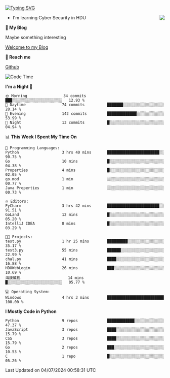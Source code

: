 [![Typing SVG](https://readme-typing-svg.herokuapp.com?font=Fira+Code&pause=1000&random=false&width=450&height=60&lines=Hello+%F0%9F%91%8B%F0%9F%8F%BB;I'm+JBNRZ)](https://git.io/typing-svg)

<a href="#">
  <img align="right" src="https://github-readme-stats.vercel.app/api?username=JBNRZ&show_icons=true&bg_color=15,f2f7fd,E0EAFC" />
</a>

- I'm learning Cyber Security in HDU

 **🌱 My Blog**

Maybe something interesting

[Welcome to my Blog](https://jbnrz.com.cn/)

 **💬 Reach me** 

[Github](https://github.com/JBNRZ)


<!--START_SECTION:waka-->
![Code Time](http://img.shields.io/badge/Code%20Time-566%20hrs%2055%20mins-blue)

**I'm a Night 🦉** 

```text
🌞 Morning                34 commits          ███░░░░░░░░░░░░░░░░░░░░░░   12.93 % 
🌆 Daytime                74 commits          ███████░░░░░░░░░░░░░░░░░░   28.14 % 
🌃 Evening                142 commits         █████████████░░░░░░░░░░░░   53.99 % 
🌙 Night                  13 commits          █░░░░░░░░░░░░░░░░░░░░░░░░   04.94 % 
```


📊 **This Week I Spent My Time On** 

```text
💬 Programming Languages: 
Python                   3 hrs 40 mins       ███████████████████████░░   90.75 % 
Go                       10 mins             █░░░░░░░░░░░░░░░░░░░░░░░░   04.38 % 
Properties               4 mins              █░░░░░░░░░░░░░░░░░░░░░░░░   02.05 % 
go.mod                   1 min               ░░░░░░░░░░░░░░░░░░░░░░░░░   00.77 % 
Java Properties          1 min               ░░░░░░░░░░░░░░░░░░░░░░░░░   00.73 % 

🔥 Editors: 
PyCharm                  3 hrs 42 mins       ███████████████████████░░   91.51 % 
GoLand                   12 mins             █░░░░░░░░░░░░░░░░░░░░░░░░   05.20 % 
IntelliJ IDEA            8 mins              █░░░░░░░░░░░░░░░░░░░░░░░░   03.29 % 

🐱‍💻 Projects: 
test.py                  1 hr 25 mins        █████████░░░░░░░░░░░░░░░░   35.17 % 
test3.py                 55 mins             ██████░░░░░░░░░░░░░░░░░░░   22.99 % 
chal.py                  41 mins             ████░░░░░░░░░░░░░░░░░░░░░   16.88 % 
HDUWebLogin              26 mins             ███░░░░░░░░░░░░░░░░░░░░░░   10.69 % 
海康威视                     14 mins             █░░░░░░░░░░░░░░░░░░░░░░░░   05.77 % 

💻 Operating System: 
Windows                  4 hrs 3 mins        █████████████████████████   100.00 % 
```

**I Mostly Code in Python** 

```text
Python                   9 repos             ████████████░░░░░░░░░░░░░   47.37 % 
JavaScript               3 repos             ████░░░░░░░░░░░░░░░░░░░░░   15.79 % 
CSS                      3 repos             ████░░░░░░░░░░░░░░░░░░░░░   15.79 % 
Go                       2 repos             ███░░░░░░░░░░░░░░░░░░░░░░   10.53 % 
C                        1 repo              █░░░░░░░░░░░░░░░░░░░░░░░░   05.26 % 
```




 Last Updated on 04/07/2024 00:58:31 UTC
<!--END_SECTION:waka-->
